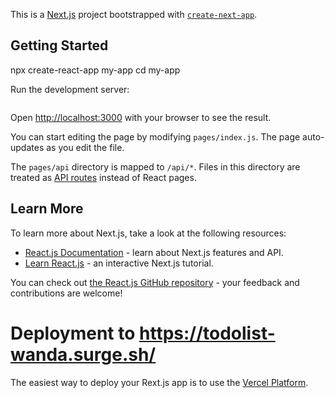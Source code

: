 This is a [Next.js](https://nextjs.org/) project bootstrapped with [`create-next-app`](https://github.com/vercel/next.js/tree/canary/packages/create-next-app).

## Getting Started
npx create-react-app my-app
cd my-app

Run the development server:

```npm start
```

Open [http://localhost:3000](http://localhost:3000) with your browser to see the result.

You can start editing the page by modifying `pages/index.js`. The page auto-updates as you edit the file.

The `pages/api` directory is mapped to `/api/*`. Files in this directory are treated as [API routes](https://nextjs.org/docs/api-routes/introduction) instead of React pages.

## Learn More

To learn more about Next.js, take a look at the following resources:

- [React.js Documentation](https://reactjs.org/docs) - learn about Next.js features and API.
- [Learn React.js](https://react.js.org/learn) - an interactive Next.js tutorial.

You can check out [the React.js GitHub repository](https://github.com/Alta-FE6-Wanda/todo-list-app) - your feedback and contributions are welcome!
# Deployment to  https://todolist-wanda.surge.sh/

The easiest way to deploy your Rext.js app is to use the [Vercel Platform](https://vercel.com/new?utm_medium=default-template&filter=next.js&utm_source=create-next-app&utm_campaign=create-next-app-readme).

